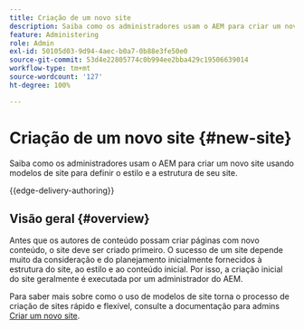 ```yaml
---
title: Criação de um novo site
description: Saiba como os administradores usam o AEM para criar um novo site usando modelos de site para definir o estilo e a estrutura de seu site.
feature: Administering
role: Admin
exl-id: 50105d03-9d94-4aec-b0a7-0b88e3fe50e0
source-git-commit: 53d4e22805774c0b994ee2bba429c19506639014
workflow-type: tm+mt
source-wordcount: '127'
ht-degree: 100%

---
```



# Criação de um novo site {#new-site}

Saiba como os administradores usam o AEM para criar um novo site usando modelos de site para definir o estilo e a estrutura de seu site.

{{edge-delivery-authoring}}

## Visão geral {#overview}

Antes que os autores de conteúdo possam criar páginas com novo conteúdo, o site deve ser criado primeiro. O sucesso de um site depende muito da consideração e do planejamento inicialmente fornecidos à estrutura do site, ao estilo e ao conteúdo inicial. Por isso, a criação inicial do site geralmente é executada por um administrador do AEM.

Para saber mais sobre como o uso de modelos de site torna o processo de criação de sites rápido e flexível, consulte a documentação para admins [Criar um novo site](/help/sites-cloud/administering/site-creation/create-site.md).
